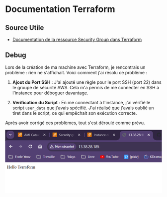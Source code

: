 # Documentation Terraform

## Source Utile
- [Documentation de la ressource Security Group dans Terraform](https://registry.terraform.io/providers/hashicorp/aws/latest/docs/resources/security_group)

## Debug

Lors de la création de ma machine avec Terraform, je rencontrais un problème : rien ne s'affichait. Voici comment j'ai résolu ce problème :

1. **Ajout du Port SSH** : J'ai ajouté une règle pour le port SSH (port 22) dans le groupe de sécurité AWS. Cela m'a permis de me connecter en SSH à l'instance pour déboguer davantage.

2. **Vérification du Script** : En me connectant à l'instance, j'ai vérifié le script `user_data` que j'avais spécifié. J'ai réalisé que j'avais oublié un tiret dans le script, ce qui empêchait son exécution correcte.

Après avoir corrigé ces problèmes, tout s'est déroulé comme prévu.

![Alt text](image.png)



